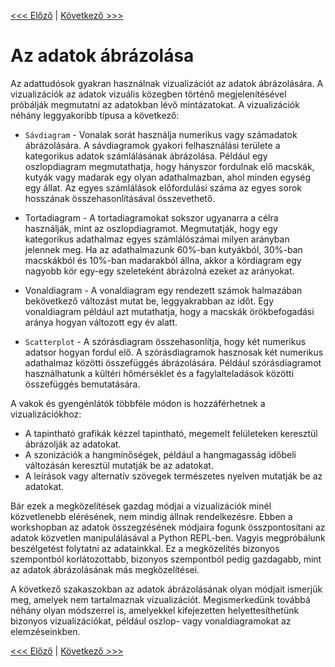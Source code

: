 [<<< Előző](data_types.md ) | [Következő >>>](categorical.md)

# Az adatok ábrázolása

Az adattudósok gyakran használnak vizualizációt az adatok ábrázolására. A vizualizációk az adatok vizuális közegben történő megjelenítésével próbálják megmutatni az adatokban lévő mintázatokat. A vizualizációk néhány leggyakoribb típusa a következő:

- `Sávdiagram` - Vonalak sorát használja numerikus vagy számadatok ábrázolására. A sávdiagramok gyakori felhasználási területe a kategorikus adatok számlálásának ábrázolása. Például egy oszlopdiagram megmutathatja, hogy hányszor fordulnak elő macskák, kutyák vagy madarak egy olyan adathalmazban, ahol minden egység egy állat. Az egyes számlálások előfordulási száma az egyes sorok hosszának összehasonlításával összevethető.

- Tortadiagram - A tortadiagramokat sokszor ugyanarra a célra használják, mint az oszlopdiagramot. Megmutatják, hogy egy kategorikus adathalmaz egyes számlálószámai milyen arányban jelennek meg. Ha az adathalmazunk 60%-ban kutyákból, 30%-ban macskákból és 10%-ban madarakból állna, akkor a kördiagram egy nagyobb kör egy-egy szeleteként ábrázolná ezeket az arányokat.

- Vonaldiagram - A vonaldiagram egy rendezett számok halmazában bekövetkező változást mutat be, leggyakrabban az időt. Egy vonaldiagram például azt mutathatja, hogy a macskák örökbefogadási aránya hogyan változott egy év alatt. 

- `Scatterplot` - A szórásdiagram összehasonlítja, hogy két numerikus adatsor hogyan fordul elő. A szórásdiagramok hasznosak két numerikus adathalmaz közötti összefüggés ábrázolására. Például szórásdiagramot használhatunk a kültéri hőmérséklet és a fagylalteladások közötti összefüggés bemutatására.

A vakok és gyengénlátók többféle módon is hozzáférhetnek a vizualizációkhoz:

- A tapintható grafikák kézzel tapintható, megemelt felületeken keresztül ábrázolják az adatokat.
- A szonizációk a hangminőségek, például a hangmagasság időbeli változásán keresztül mutatják be az adatokat.
- A leírások vagy alternatív szövegek természetes nyelven mutatják be az adatokat.

Bár ezek a megközelítések gazdag módjai a vizualizációk minél közvetlenebb elérésének, nem mindig állnak rendelkezésre. Ebben a workshopban az adatok összegzésének módjaira fogunk összpontosítani az adatok közvetlen manipulálásával a Python REPL-ben. Vagyis megpróbálunk beszélgetést folytatni az adatainkkal. Ez a megközelítés bizonyos szempontból korlátozottabb, bizonyos szempontból pedig gazdagabb, mint az adatok ábrázolásának más megközelítései.

A következő szakaszokban az adatok ábrázolásának olyan módjait ismerjük meg, amelyek nem tartalmaznak vizualizációt. Megismerkedünk továbbá néhány olyan módszerrel is, amelyekkel kifejezetten helyettesíthetünk bizonyos vizualizációkat, például oszlop- vagy vonaldiagramokat az elemzéseinkben.

[<<< Előző](data_types.md) | [Következő >>>](categorical.md)
